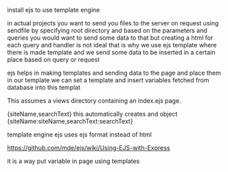 install ejs to use template engine



in actual projects you want to send you files to the server on request using sendfile by specifying root directory  and based on the parameters and queries you would want to send some data to that  but creating a html for each query and handler is not ideal that is why we use ejs template where there is made template and we send some data to be inserted in a certain place based on query or request 

ejs helps  in making templates and sending data to the page and place them in our template 
 we can set a template and insert variables fetched from database into this templat

This assumes a views directory containing an index.ejs page.

{siteName,searchText} this automatically creates and object  {siteName:siteName,searchText:searchText} 

template engine ejs uses ejs format instead of html 

https://github.com/mde/ejs/wiki/Using-EJS-with-Express  

it is a way put variable in page using templates 